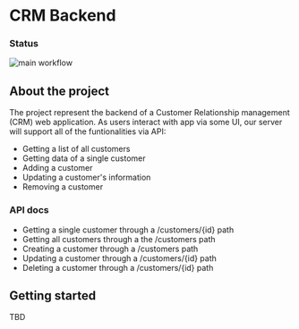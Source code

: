 <!-- END doctoc generated TOC please keep comment here to allow auto update -->

# CRM Backend

### Status

![main workflow](https://github.com/nvh0412/crm_backend_golang/actions/workflows/go.yml/badge.svg)

## About the project

The project represent the backend of a Customer Relationship management (CRM) web application. As users interact with app via some UI, our server will support all of the funtionalities via API:

- Getting a list of all customers
- Getting data of a single customer
- Adding a customer
- Updating a customer's information
- Removing a customer

### API docs

- Getting a single customer through a /customers/{id} path
- Getting all customers through a the /customers path
- Creating a customer through a /customers path
- Updating a customer through a /customers/{id} path
- Deleting a customer through a /customers/{id} path

## Getting started

TBD

